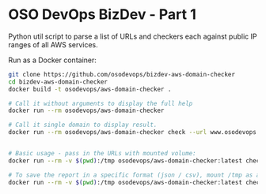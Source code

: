# OSO DevOps BizDev - Part 1
Python util script to parse a list of URLs and checkers each against public IP ranges of all AWS services.

Run as a Docker container:

~~~bash
git clone https://github.com/osodevops/bizdev-aws-domain-checker
cd bizdev-aws-domain-checker
docker build -t osodevops/aws-domain-checker .

# Call it without arguments to display the full help
docker run --rm osodevops/aws-domain-checker

# Call it single domain to display result.
docker run --rm osodevops/aws-domain-checker check --url www.osodevops.io


# Basic usage - pass in the URLs with mounted volume:
docker run --rm -v $(pwd):/tmp osodevops/aws-domain-checker:latest check --website-list ./tmp/big_data_london_exhibitors.json

# To save the report in a specific format (json / csv), mount /tmp as a volume:
docker run --rm -v $(pwd):/tmp osodevops/aws-domain-checker:latest check --website-list ./tmp/big_data_london_exhibitors.json --export-json /tmp/out.json
~~~
